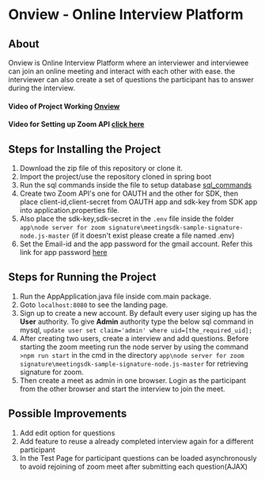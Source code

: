 # Onview - Online Interview Platform
## About
Onview is Online Interview Platform where an interviewer and interviewee can join an online meeting and interact with each other with ease. the interviewer can 
also create a set of questions the participant has to answer during the interview.

#### Video of Project Working [Onview](https://drive.google.com/file/d/1IwrRuCv_YLSSzlZg3hI6wGVLtFrHTiU9/view?usp=sharing) 
#### Video for Setting up Zoom API [click here](https://drive.google.com/file/d/1D4sMEcczgpl3G3XRciqt3Rk55GJuX7_9/view?usp=sharing)

## Steps for Installing the Project
1. Download the zip file of this repository or clone it.
2. Import the project/use the repository cloned in spring boot
3. Run the sql commands inside the file to setup database [sql_commands](https://github.com/vmskhan/Goldentouch-Projects/blob/456aab2f00f82b40e0e01c3e2d07e19051b08a2e/app/db_sql/onview%20mysql%20commands.txt) 
4. Create two Zoom API's one for OAUTH and the other for SDK, then place client-id,client-secret from OAUTH app and sdk-key from SDK app into application.properties file.
5. Also place the sdk-key,sdk-secret in the `.env` file inside the folder `app\node server for zoom signature\meetingsdk-sample-signature-node.js-master` (if it doesn't exist please create a file named .env)
6. Set the Email-id and the app password for the gmail account. Refer this link for app password [here](https://www.javacodemonk.com/spring-boot-send-email-with-gmail-smtp-5caea8f3#:~:text=App%20password%20setup%20in%20GMAIL&text=Goto%20https%3A%2F%2Faccounts.google,and%20then%20select%20App%20passwords.&text=Then%20click%20on%20generate.,password%20in%20email%20SMTP%20authentication.)

## Steps for Running the Project
1. Run the AppApplication.java file inside com.main package.
2. Goto `localhost:8080` to see the landing page.
3. Sign up to create a new account. By default every user siging up has the **User** authority. To give **Admin** authority type the below sql command in mysql,
     `update user set claim='admin' where uid=[the_required_uid];`
4. After creating two users, create a interview and add questions. Before starting the zoom meeting run the node server by using the command `>npm run start` in the cmd 
   in the directory `app\node server for zoom signature\meetingsdk-sample-signature-node.js-master` for retrieving signature for zoom.
5. Then create a meet as admin in one browser. Login as the participant from the other browser and start the interview to join the meet.

##  Possible Improvements
1. Add edit option for questions
2. Add feature to reuse a already completed interview again for a different participant
3. In the Test Page for participant questions can be loaded asynchronously to avoid rejoining of zoom meet after submitting each question(AJAX) 
